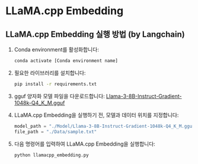# LLaMA.cpp Embedding

## LLaMA.cpp Embedding 실행 방법 (by Langchain)

1. Conda environment를 활성화합니다:
    ```bash
    conda activate [Conda environment name]
    ```

2. 필요한 라이브러리를 설치합니다:
    ```bash
    pip install -r requirements.txt
    ```

3. gguf 양자화 모델 파일을 다운로드합니다:
    [Llama-3-8B-Instruct-Gradient-1048k-Q4_K_M.gguf](https://huggingface.co/bartowski/Llama-3-8B-Instruct-Gradient-1048k-GGUF/blob/main/Llama-3-8B-Instruct-Gradient-1048k-Q4_K_M.gguf)

4. LLaMA.cpp Embedding을 실행하기 전, 모델과 데이터 위치를 지정합니다:
    ```python
    model_path = "./Model/Llama-3-8B-Instruct-Gradient-1048k-Q4_K_M.gguf"
    file_path = "./Data/sample.txt"
    ```

5. 다음 명령어를 입력하여 LLaMA.cpp Embedding을 실행합니다:
    ```bash
    python llamacpp_embedding.py
    ```